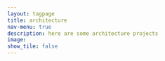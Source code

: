 ```yaml
---
layout: tagpage
title: architecture
nav-menu: true
description: here are some architecture projects
image:
show_tile: false
---
```

